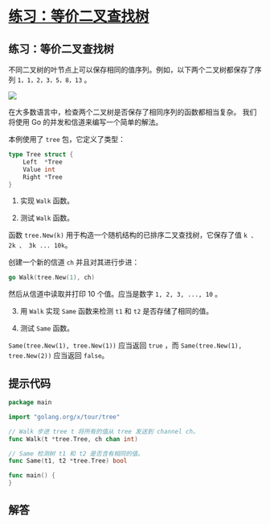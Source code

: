 # [练习：等价二叉查找树](https://tour.go-zh.org/concurrency/7)

## 练习：等价二叉查找树

不同二叉树的叶节点上可以保存相同的值序列。例如，以下两个二叉树都保存了序列 `1，1，2，3，5，8，13` 。

![](https://tour.go-zh.org/content/img/tree.png)

在大多数语言中，检查两个二叉树是否保存了相同序列的函数都相当复杂。 我们将使用 Go 的并发和信道来编写一个简单的解法。

本例使用了 `tree` 包，它定义了类型：

```go
type Tree struct {
    Left  *Tree
    Value int
    Right *Tree
}
```

1. 实现 `Walk` 函数。

2. 测试 `Walk` 函数。

函数 `tree.New(k)` 用于构造一个随机结构的已排序二叉查找树，它保存了值 `k 、 2k 、 3k ... 10k`。

创建一个新的信道 `ch` 并且对其进行步进：

```go
go Walk(tree.New(1), ch)
```

然后从信道中读取并打印 10 个值。应当是数字 `1, 2, 3, ..., 10` 。

3. 用 `Walk` 实现 `Same` 函数来检测 `t1` 和 `t2` 是否存储了相同的值。

4. 测试 `Same` 函数。

`Same(tree.New(1), tree.New(1))` 应当返回 `true` ，而 `Same(tree.New(1), tree.New(2))` 应当返回 `false`。

## 提示代码

```go
package main

import "golang.org/x/tour/tree"

// Walk 步进 tree t 将所有的值从 tree 发送到 channel ch。
func Walk(t *tree.Tree, ch chan int)

// Same 检测树 t1 和 t2 是否含有相同的值。
func Same(t1, t2 *tree.Tree) bool

func main() {
}
```

## 解答

```go
```

